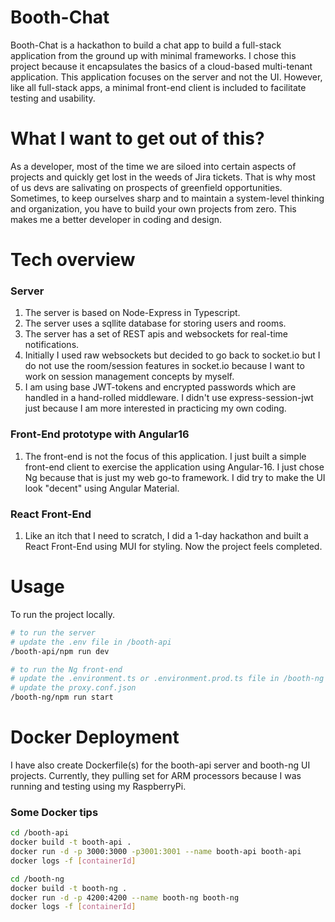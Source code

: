 # Booth-Chat

Booth-Chat is a hackathon to build a chat app to build a full-stack application from the ground up with minimal frameworks.  I chose this project because it encapsulates the basics of a cloud-based multi-tenant application.  This application focuses on the server and not the UI.  However, like all full-stack apps, a minimal front-end client is included to facilitate testing and usability.

# What I want to get out of this?

As a developer, most of the time we are siloed into certain aspects of projects and quickly get lost in the weeds of Jira tickets.  That is why most of us devs are salivating on prospects of greenfield opportunities.  Sometimes, to keep ourselves sharp and to maintain a system-level thinking and organization, you have to build your own projects from zero.  This makes me a better developer in coding and design.

# Tech overview

### Server
1.  The server is based on Node-Express in Typescript.
2.  The server uses a sqllite database for storing users and rooms.
3.  The server has a set of REST apis and websockets for real-time notifications.
4.  Initially I used raw websockets but decided to go back to socket.io but I do not use the room/session features in socket.io because I want to work on session management concepts by myself.
5.  I am using base JWT-tokens and encrypted passwords which are handled in a hand-rolled middleware.  I didn't use express-session-jwt just because I am more interested in practicing my own coding.

### Front-End prototype with Angular16
1.  The front-end is not the focus of this application.  I just built a simple front-end client to exercise the application using Angular-16.  I just chose Ng because that is just my web go-to framework.  I did try to make the UI look "decent" using Angular Material.

### React Front-End
1.  Like an itch that I need to scratch, I did a 1-day hackathon and built a React Front-End using MUI for styling.  Now the project feels completed.

# Usage

To run the project locally. 
```bash
# to run the server
# update the .env file in /booth-api
/booth-api/npm run dev

# to run the Ng front-end
# update the .environment.ts or .environment.prod.ts file in /booth-ng
# update the proxy.conf.json
/booth-ng/npm run start

```

# Docker Deployment
I have also create Dockerfile(s) for the booth-api server and booth-ng UI projects.  Currently, they pulling set for ARM processors because I was running and testing using my RaspberryPi.

### Some Docker tips
```bash
cd /booth-api
docker build -t booth-api .
docker run -d -p 3000:3000 -p3001:3001 --name booth-api booth-api
docker logs -f [containerId]

cd /booth-ng
docker build -t booth-ng .
docker run -d -p 4200:4200 --name booth-ng booth-ng
docker logs -f [containerId]
```
